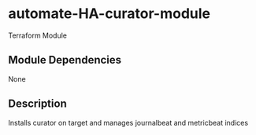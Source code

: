 # automate-HA-curator-module

Terraform Module

## Module Dependencies
None

## Description
Installs curator on target and manages journalbeat and metricbeat indices
